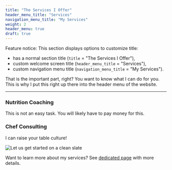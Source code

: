 ```yaml
---
title: "The Services I Offer"
header_menu_title: "Services"
navigation_menu_title: "My Services"
weight: 2
header_menu: true
draft: true
---
```


Feature notice: This section displays options to customize title:

- has a normal section title (`title` = "The Services I Offer"),
- custom welcome screen title (`header_menu_title` = "Services"),
- custom navigation menu title (`navigation_menu_title` = "My Services").

That is the important part, right? You want to know what I can do for you. This is why I put this right up there into the header menu of the website.

---

### Nutrition Coaching

This is not an easy task.
You will likely have to pay money for this.

### Chef Consulting

I can raise your table culture!

![Let us get started on a clean slate](images/woman-pouring-juice-on-glass-3184192.jpg)

Want to learn more about my services? See [dedicated page](services) with more details.
